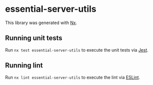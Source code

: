 # essential-server-utils

This library was generated with [Nx](https://nx.dev).

## Running unit tests

Run `nx test essential-server-utils` to execute the unit tests via [Jest](https://jestjs.io).

## Running lint

Run `nx lint essential-server-utils` to execute the lint via [ESLint](https://eslint.org/).
